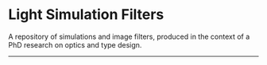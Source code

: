 # Light Simulation Filters

A repository of simulations and image filters, produced in the context of a PhD research on optics and type design.

---
